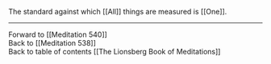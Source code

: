 The standard against which [[All]] things are measured is [[One]]. 

___

Forward to [[Meditation 540]]  
Back to [[Meditation 538]]  
Back to table of contents [[The Lionsberg Book of Meditations]]  